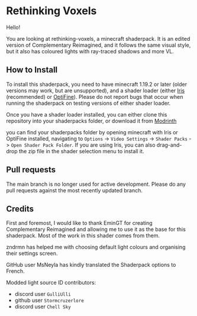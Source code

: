 # Rethinking Voxels
Hello!

You are looking at rethinking-voxels, a minecraft shaderpack. It is an edited version of Complementary Reimagined, and it follows the same visual style, but it also has coloured lights with ray-traced shadows and more VL.

## How to Install

To install this shaderpack, you need to have minecraft 1.19.2 or later (older versions may work, but are unsupported), and a shader loader (either [Iris](https://irisshaders.net) (recommended) or [OptiFine](https://optifine.net)). Please do not report bugs that occur when running the shaderpack on testing versions of either shader loader.

Once you have a shader loader installed, you can either clone this repository into your shaderpacks folder, or download it from [Modrinth](https://modrinth.com/shader/rethinking-voxels)

you can find your shaderpacks folder by opening minecraft with Iris or OptiFine installed, navigating to `Options` -> `Video Settings` -> `Shader Packs` -> `Open Shader Pack Folder`. If you are using Iris, you can also drag-and-drop the zip file in the shader selection menu to install it.

## Pull requests

The main branch is no longer used for active development. Please do any pull requests against the most recently updated branch.

## Credits

First and foremost, I would like to thank EminGT for creating Complementary Reimagined and allowing me to use it as the base for this shaderpack. Most of the work in this shader comes from them.

zndrmn has helped me with choosing default light colours and organising their settings screen.

GitHub user MsNeyla has kindly translated the Shaderpack options to French.

Modded light source ID contributors:

 - discord user `GulliUlli`
 - github user `Stormcruzerlore`
 - discord user `Chell Sky`
